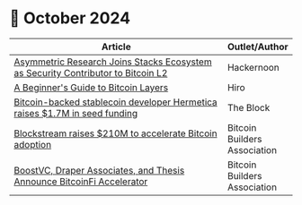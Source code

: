 # 🔸 October 2024

<table><thead><tr><th width="443">Article</th><th>Outlet/Author</th></tr></thead><tbody><tr><td><a href="https://hackernoon.com/asymmetric-research-joins-stacks-ecosystem-as-security-contributor-to-bitcoin-l2">Asymmetric Research Joins Stacks Ecosystem as Security Contributor to Bitcoin L2</a></td><td>Hackernoon</td></tr><tr><td><a href="https://www.hiro.so/blog/read-a-beginners-guide-to-bitcoin-layers?ref=stacksblog">A Beginner's Guide to Bitcoin Layers</a></td><td>Hiro</td></tr><tr><td><a href="https://www.theblock.co/post/321141/bitcoin-backed-stablecoin-developer-hermetica-raises-1-7-million-in-seed-funding?ref=stacksblog">Bitcoin-backed stablecoin developer Hermetica raises $1.7M in seed funding</a></td><td>The Block</td></tr><tr><td><a href="https://subscribe.bitcoinbuildersassociation.com/p/blockstream-raises-210m-to-accelerate?ref=stacksblog">Blockstream raises $210M to accelerate Bitcoin adoption</a></td><td>Bitcoin Builders Association</td></tr><tr><td><a href="https://subscribe.bitcoinbuildersassociation.com/p/boostvc-draper-associates-and-thesis?ref=stacksblog">BoostVC, Draper Associates, and Thesis Announce BitcoinFi Accelerator</a></td><td>Bitcoin Builders Association</td></tr></tbody></table>
